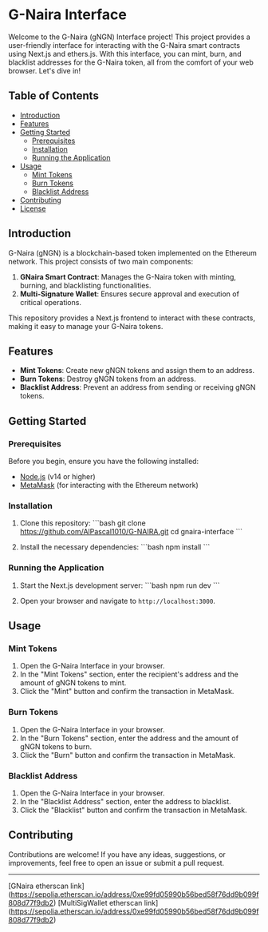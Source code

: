 # G-Naira Interface

Welcome to the G-Naira (gNGN) Interface project! This project provides a user-friendly interface for interacting with the G-Naira smart contracts using Next.js and ethers.js. With this interface, you can mint, burn, and blacklist addresses for the G-Naira token, all from the comfort of your web browser. Let's dive in!

## Table of Contents
- [Introduction](#introduction)
- [Features](#features)
- [Getting Started](#getting-started)
  - [Prerequisites](#prerequisites)
  - [Installation](#installation)
  - [Running the Application](#running-the-application)
- [Usage](#usage)
  - [Mint Tokens](#mint-tokens)
  - [Burn Tokens](#burn-tokens)
  - [Blacklist Address](#blacklist-address)
- [Contributing](#contributing)
- [License](#license)

## Introduction
G-Naira (gNGN) is a blockchain-based token implemented on the Ethereum network. This project consists of two main components:

1. **GNaira Smart Contract**: Manages the G-Naira token with minting, burning, and blacklisting functionalities.
2. **Multi-Signature Wallet**: Ensures secure approval and execution of critical operations.

This repository provides a Next.js frontend to interact with these contracts, making it easy to manage your G-Naira tokens.

## Features
- **Mint Tokens**: Create new gNGN tokens and assign them to an address.
- **Burn Tokens**: Destroy gNGN tokens from an address.
- **Blacklist Address**: Prevent an address from sending or receiving gNGN tokens.

## Getting Started

### Prerequisites
Before you begin, ensure you have the following installed:
- [Node.js](https://nodejs.org/) (v14 or higher)
- [MetaMask](https://metamask.io/) (for interacting with the Ethereum network)

### Installation
1. Clone this repository:
   \`\`\`bash
   git clone https://github.com/AlPascal1010/G-NAIRA.git
   cd gnaira-interface
   \`\`\`

2. Install the necessary dependencies:
   \`\`\`bash
   npm install
   \`\`\`

### Running the Application
1. Start the Next.js development server:
   \`\`\`bash
   npm run dev
   \`\`\`

2. Open your browser and navigate to `http://localhost:3000`.

## Usage

### Mint Tokens
1. Open the G-Naira Interface in your browser.
2. In the "Mint Tokens" section, enter the recipient's address and the amount of gNGN tokens to mint.
3. Click the "Mint" button and confirm the transaction in MetaMask.

### Burn Tokens
1. Open the G-Naira Interface in your browser.
2. In the "Burn Tokens" section, enter the address and the amount of gNGN tokens to burn.
3. Click the "Burn" button and confirm the transaction in MetaMask.

### Blacklist Address
1. Open the G-Naira Interface in your browser.
2. In the "Blacklist Address" section, enter the address to blacklist.
3. Click the "Blacklist" button and confirm the transaction in MetaMask.

## Contributing
Contributions are welcome! If you have any ideas, suggestions, or improvements, feel free to open an issue or submit a pull request.

---

[GNaira etherscan link] (https://sepolia.etherscan.io/address/0xe99fd05990b56bed58f76dd9b099f808d77f9db2)
[MultiSigWallet etherscan link] (https://sepolia.etherscan.io/address/0xe99fd05990b56bed58f76dd9b099f808d77f9db2)